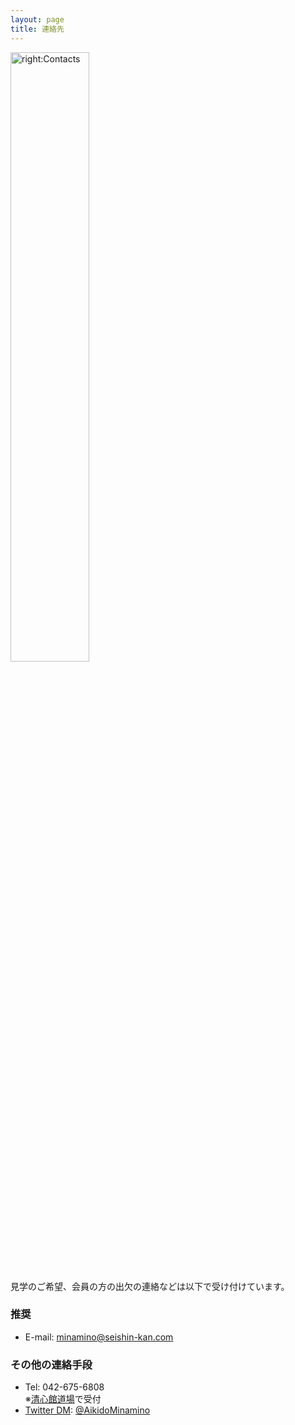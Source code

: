 ```yaml
---
layout: page
title: 連絡先
---
```


<img alt="right:Contacts" style="width:50%;margin-top:0" src="{{'assets/img/post.jpg'|relative_url}}">

見学のご希望、会員の方の出欠の連絡などは以下で受け付けています。<br />

### 推奨
- E-mail: minamino@seishin-kan.com

### その他の連絡手段
- Tel: 042-675-6808<br>※[清心館道場](http://www.seishin-kan.com/)で受付
- [Twitter DM](https://help.twitter.com/ja/using-x/direct-messages): [@AikidoMinamino](https://www.twitter.com/messages/compose?recipient_id=AikidoMinamino)
